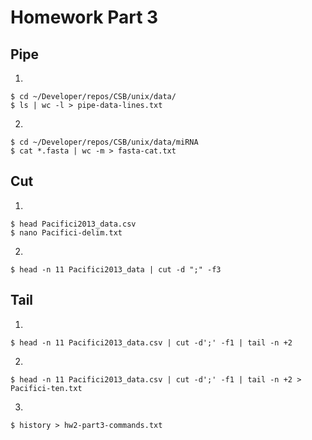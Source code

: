 # Homework Part 3

## Pipe

1. 
```
$ cd ~/Developer/repos/CSB/unix/data/
$ ls | wc -l > pipe-data-lines.txt
```

2. 
```
$ cd ~/Developer/repos/CSB/unix/data/miRNA
$ cat *.fasta | wc -m > fasta-cat.txt
```

## Cut

1. 
```
$ head Pacifici2013_data.csv
$ nano Pacifici-delim.txt
```

2. 
```
$ head -n 11 Pacifici2013_data | cut -d ";" -f3
```


## Tail

1. 
```
$ head -n 11 Pacifici2013_data.csv | cut -d';' -f1 | tail -n +2 
```

2. 
```
$ head -n 11 Pacifici2013_data.csv | cut -d';' -f1 | tail -n +2 > Pacifici-ten.txt
```

3. 
```
$ history > hw2-part3-commands.txt
```
